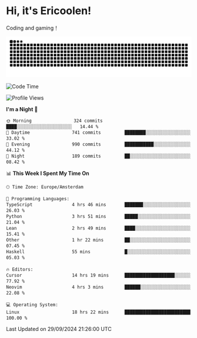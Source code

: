 # Hi, it's Ericoolen!
Coding and gaming！

<picture>
  <source media="(prefers-color-scheme: dark)" srcset="https://raw.githubusercontent.com/Eric-Song-Nop/Eric-Song-Nop/output/github-contribution-grid-snake-dark.svg">
  <source media="(prefers-color-scheme: light)" srcset="https://raw.githubusercontent.com/Eric-Song-Nop/Eric-Song-Nop/output/github-contribution-grid-snake.svg">
  <img alt="github contribution grid snake animation" src="https://raw.githubusercontent.com/Eric-Song-Nop/Eric-Song-Nop/output/github-contribution-grid-snake.svg">
</picture>

<!--START_SECTION:waka-->
![Code Time](http://img.shields.io/badge/Code%20Time-1%2C519%20hrs%2033%20mins-blue)

![Profile Views](http://img.shields.io/badge/Profile%20Views-0-blue)

**I'm a Night 🦉** 

```text
🌞 Morning                324 commits         ████░░░░░░░░░░░░░░░░░░░░░   14.44 % 
🌆 Daytime                741 commits         ████████░░░░░░░░░░░░░░░░░   33.02 % 
🌃 Evening                990 commits         ███████████░░░░░░░░░░░░░░   44.12 % 
🌙 Night                  189 commits         ██░░░░░░░░░░░░░░░░░░░░░░░   08.42 % 
```


📊 **This Week I Spent My Time On** 

```text
🕑︎ Time Zone: Europe/Amsterdam

💬 Programming Languages: 
TypeScript               4 hrs 46 mins       ███████░░░░░░░░░░░░░░░░░░   26.03 % 
Python                   3 hrs 51 mins       █████░░░░░░░░░░░░░░░░░░░░   21.04 % 
Lean                     2 hrs 49 mins       ████░░░░░░░░░░░░░░░░░░░░░   15.41 % 
Other                    1 hr 22 mins        ██░░░░░░░░░░░░░░░░░░░░░░░   07.45 % 
Haskell                  55 mins             █░░░░░░░░░░░░░░░░░░░░░░░░   05.03 % 

🔥 Editors: 
Cursor                   14 hrs 19 mins      ███████████████████░░░░░░   77.92 % 
Neovim                   4 hrs 3 mins        ██████░░░░░░░░░░░░░░░░░░░   22.08 % 

💻 Operating System: 
Linux                    18 hrs 22 mins      █████████████████████████   100.00 % 
```


 Last Updated on 29/09/2024 21:26:00 UTC
<!--END_SECTION:waka-->
